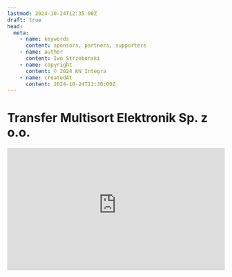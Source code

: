 ```yaml
---
lastmod: 2024-10-24T12:35:00Z
draft: true
head:
  meta:
    - name: keywords
      content: sponsors, partners, supporters
    - name: author
      content: Iwo Strzeboński
    - name: copyright
      content: © 2024 KN Integra
    - name: createdAt
      content: 2024-10-24T11:30:00Z
---
```


# Transfer Multisort Elektronik Sp. z o.o.

<iframe src="https://www.youtube-nocookie.com/embed/MKQTLWsKrBk?si=jEizY3E9ntELlwl0" title="YouTube video player" frameborder="0" allow="accelerometer; autoplay; clipboard-write; encrypted-media; gyroscope; picture-in-picture; web-share" referrerpolicy="strict-origin-when-cross-origin" allowfullscreen style="width: 100%; aspect-ratio: 16/9" />
